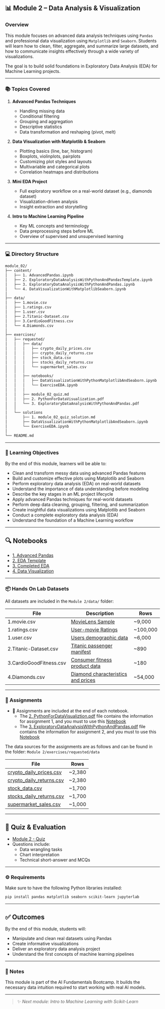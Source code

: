 ## 📊 Module 2 – Data Analysis & Visualization

### Overview

This module focuses on advanced data analysis techniques using `Pandas` and professional data visualization using `Matplotlib` and `Seaborn`. Students will learn how to clean, filter, aggregate, and summarize large datasets, and how to communicate insights effectively through a wide variety of visualizations.

The goal is to build solid foundations in Exploratory Data Analysis (EDA) for Machine Learning projects.

---

### 📚 Topics Covered

1. **Advanced Pandas Techniques**
   - Handling missing data
   - Conditional filtering
   - Grouping and aggregation
   - Descriptive statistics
   - Data transformation and reshaping (pivot, melt)

2. **Data Visualization with Matplotlib & Seaborn**
   - Plotting basics (line, bar, histogram)
   - Boxplots, violinplots, pairplots
   - Customizing plot styles and layouts
   - Multivariable and categorical plots
   - Correlation heatmaps and distributions

3. **Mini EDA Project**
   - Full exploratory workflow on a real-world dataset (e.g., diamonds dataset)
   - Visualization-driven analysis
   - Insight extraction and storytelling

4. **Intro to Machine Learning Pipeline**
   - Key ML concepts and terminology
   - Data preprocessing steps before ML
   - Overview of supervised and unsupervised learning

---

### 💻 Directory Structure

```markdown
module_02/
├── content/
│   ├── 1. AdvancedPandas.ipynb
│   ├── 2. ExploratoryDataAnalysisWithPythonAndPandasTemplate.ipynb
│   ├── 3. ExploratoryDataAnalysisWithPythonAndPandas.ipynb
│   └── 4. DataVisualizationWithMatplotlibSeaborn.ipynb
│
├── data/
│   ├── 1.movie.csv
│   ├── 1.ratings.csv
│   ├── 1.user.csv
│   ├── 2.Titanic-Dataset.csv
│   ├── 3.CardioGoodFitness.csv
│   └── 4.Diamonds.csv
│
├── exercises/
│   ├── requested/
│   │   ├── data/
│   │   │   ├── crypto_daily_prices.csv
│   │   │   ├── crypto_daily_returns.csv
│   │   │   ├── stock_data.csv
│   │   │   ├── stocks_daily_returns.csv
│   │   │   └── supermarket_sales.csv
│   │   │
│   │   ├── notebooks/
│   │   │   ├── DataVisualizationWithPythonMatplotlibAndSeaborn.ipynb
│   │   │   └── ExerciseEDA.ipynb
│   │   │
│   │   ├── module_02_quiz.md
│   │   ├── 2. PythonForDataVisualization.pdf
│   │   └── 3. ExploratoryDataAnalysisWithPythonAndPandas.pdf
│   │
│   └── solutions
│       ├── 1. module_02_quiz_solution.md
│       ├── DataVisualizationWithPythonMatplotlibAndSeaborn.ipynb
│       └── ExerciseEDA.ipynb 
│
└── README.md
```

---

### 📝 Learning Objectives

By the end of this module, learners will be able to:

- Clean and transform messy data using advanced Pandas features
- Build and customize effective plots using Matplotlib and Seaborn
- Perform exploratory data analysis (EDA) on real-world datasets
- Understand the importance of data understanding before modeling
- Describe the key stages in an ML project lifecycle
- Apply advanced Pandas techniques for real-world datasets
- Perform deep data cleaning, grouping, filtering, and summarization
- Create insightful data visualizations using Matplotlib and Seaborn
- Conduct a complete exploratory data analysis (EDA)
- Understand the foundation of a Machine Learning workflow

---

## 🔍 Notebooks

- [1. Advanced Pandas](https://github.com/arojaspa76/AI-Fundamentals/blob/main/Module%202/content/1.%20AdvancedPandas.ipynb)
- [2. EDA Template](https://github.com/arojaspa76/AI-Fundamentals/blob/main/Module%202/content/2.%20ExploratoryDataAnalysisWithPythonAndPandasTemplate.ipynb)
- [3. Completed EDA](https://github.com/arojaspa76/AI-Fundamentals/blob/main/Module%202/content/3.%20ExploratoryDataAnalysisWithPythonAndPandas.ipynb)
- [4. Data Visualization](https://github.com/arojaspa76/AI-Fundamentals/blob/main/Module%202/content/4.%20DataVisualizationWithMatplotlibSeaborn.ipynb)

---

### 📦 Hands On Lab Datasets

All datasets are included in the `Module 2/data/` folder:

| File                   | Description                         | Rows     |
|------------------------|-------------------------------------|----------|
| 1.movie.csv            | [MovieLens Sample](https://github.com/arojaspa76/AI-Fundamentals/blob/main/Module%202/data/1.movie.csv)                      | ~9,000   |
| 1.ratings.csv          | [User-movie Ratings](https://github.com/arojaspa76/AI-Fundamentals/blob/main/Module%202/data/1.ratings.csv)                  | ~100,000 |
| 1.user.csv             | [Users demographic data](https://github.com/arojaspa76/AI-Fundamentals/blob/main/Module%202/data/1.user.csv)               | ~6,000   |
| 2.Titanic-Dataset.csv  | [Titanic passenger manifest](https://github.com/arojaspa76/AI-Fundamentals/blob/main/Module%202/data/2.Titanic-Dataset.csv)          | ~890     |
| 3.CardioGoodFitness.csv| [Consumer fitness product data](https://github.com/arojaspa76/AI-Fundamentals/blob/main/Module%202/data/3.CardioGoodFitness.csv)       | ~180     |
| 4.Diamonds.csv         | [Diamond characteristics and prices](https://github.com/arojaspa76/AI-Fundamentals/blob/main/Module%202/data/4.Diamonds.csv)  | ~54,000  |

---

### 🧠 Assignments

- 🧩 Assignments are included at the end of each notebook. 
  - The [2. PythonForDataVisualiztion.pdf](https://github.com/arojaspa76/AI-Fundamentals/blob/main/Module%202/exercises/requested/2.%20PythonForDataVisualization.pdf) file contains the information for assignment 1, and you must to use this [Notebook](https://github.com/arojaspa76/AI-Fundamentals/blob/main/Module%202/exercises/requested/notebooks/DataVisualizationWithPythonMatplotlibAndSeaborn.ipynb)
  - The [3. ExploratoryDataAnalysisWithPythonAndPandas.pdf](https://github.com/arojaspa76/AI-Fundamentals/blob/main/Module%202/exercises/requested/3.%20ExploratoryDataAnalysisWithPythonAndPandas.pdf) file contains the information for assignment 2, and you must to use this [Notebook](https://github.com/arojaspa76/AI-Fundamentals/blob/main/Module%202/exercises/requested/notebooks/DataVisualizationWithPythonMatplotlibAndSeaborn.ipynb)

The data sources for the assignments are as follows and can be found in the folder: `Module 2/exercises/requested/data`

| File                   | Rows     |
|------------------------|----------|
| [crypto_daily_prices.csv](https://github.com/arojaspa76/AI-Fundamentals/blob/main/Module%202/exercises/requested/data/crypto_daily_prices.csv)                      | ~2,380   |
| [crypto_daily_returns.csv](https://github.com/arojaspa76/AI-Fundamentals/blob/main/Module%202/exercises/requested/data/crypto_daily_returns.csv)                  | ~2,380 |
| [stock_data.csv](https://github.com/arojaspa76/AI-Fundamentals/blob/main/Module%202/exercises/requested/data/stock_data.csv)               | ~1,700   |
| [stocks_daily_returns.csv](https://github.com/arojaspa76/AI-Fundamentals/blob/main/Module%202/exercises/requested/data/stocks_daily_returns.csv)          | ~1,700     |
| [supermarket_sales.csv](https://github.com/arojaspa76/AI-Fundamentals/blob/main/Module%202/exercises/requested/data/supermarket_sales.csv)       | ~1,000     |

---

## 🧪 Quiz & Evaluation

- [Module 2 - Quiz](https://github.com/arojaspa76/AI-Fundamentals/blob/main/Module%202/exercises/requested/module_02_quiz.md)
- Questions include:
  - Data wrangling tasks
  - Chart interpretation
  - Technical short-answer and MCQs

---

### ⚙️ Requirements

Make sure to have the following Python libraries installed:

```bash
pip install pandas matplotlib seaborn scikit-learn jupyterlab
```


---

## ✅ Outcomes

By the end of this module, students will:
- Manipulate and clean real datasets using Pandas
- Create informative visualizations
- Deliver an exploratory data analysis project
- Understand the first concepts of machine learning pipelines

---

### 📘 Notes
This module is part of the AI Fundamentals Bootcamp. It builds the necessary data intuition required to start working with real AI models.

---

> ✨ *Next module: Intro to Machine Learning with Scikit-Learn*